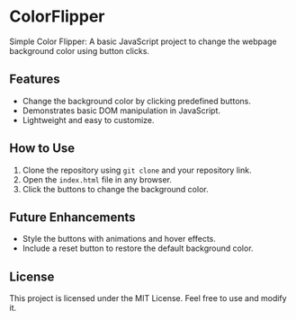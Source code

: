 # ColorFlipper  

Simple Color Flipper: A basic JavaScript project to change the webpage background color using button clicks.  

## Features  
- Change the background color by clicking predefined buttons.  
- Demonstrates basic DOM manipulation in JavaScript.  
- Lightweight and easy to customize.  

## How to Use  
1. Clone the repository using `git clone` and your repository link.  
2. Open the `index.html` file in any browser.  
3. Click the buttons to change the background color.  

## Future Enhancements  
- Style the buttons with animations and hover effects.  
- Include a reset button to restore the default background color.  

## License  
This project is licensed under the MIT License. Feel free to use and modify it.  
